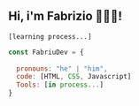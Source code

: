 ## Hi, i'm Fabrizio 👋👨‍💻! 
`[learning process...]`

```javascript
const FabriuDev = {
  
  pronouns: "he" | "him",
  code: [HTML, CSS, Javascript]
  Tools: [in process...]
}
```
